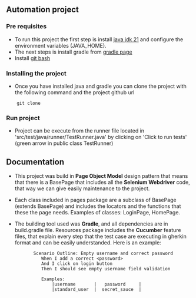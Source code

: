 ## Automation project 
### Pre requisites
- To run this project the first step is install [java jdk 21](https://www.oracle.com/java/technologies/downloads/#java21) and configure the environment variables (JAVA_HOME).
- The next steps is install gradle from [gradle page](https://gradle.org/install/)
- Install [git bash](https://git-scm.com/downloads)

### Installing the project
- Once you have installed java and gradle you can clone the project with the following command and the project github url 
```
    git clone
```

### Run project
- Project can be execute from the runner file located in 'src/test/java/runner/TestRunner.java' by clicking on 'Click to run tests' (green arrow in public class TestRunner)

## Documentation
- This project was build in **Page Object Model** design pattern that means that there is a BasePage that includes all the **Selenium Webdriver** code, that way we can give easily maintenance to the project. 
- Each class included in pages package are a subclass of BasePage (extends BasePage) and includes the locators and the functions that these the page needs. Examples of classes: LoginPage, HomePage.
- The building tool used was **Gradle**, and all dependencies are in build.gradle file.
Resources package includes the **Cucumber** feature files, that explain every step that the test case are executing in gherkin format and can be easily understanded. Here is an example:
    
             Scenario Outline: Empty username and correct password
                When I add a correct <password>
                And I click on login button
                Then I should see empty username field validation

                Examples:
                    |username       |   password     |
                    |standard_user  |  secret_sauce  |